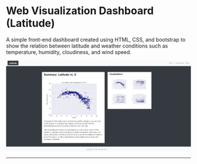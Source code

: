 # Web Visualization Dashboard (Latitude)

A simple front-end dashboard created using HTML, CSS, and bootstrap to show the relation between latitude and weather conditions such as temperature, humidity, cloudiness, and wind speed.

![Screenshot](screenshots/WebDashboard.png)

- - -